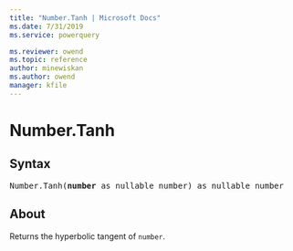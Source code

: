 ```yaml
---
title: "Number.Tanh | Microsoft Docs"
ms.date: 7/31/2019
ms.service: powerquery

ms.reviewer: owend
ms.topic: reference
author: minewiskan
ms.author: owend
manager: kfile
---
```

# Number.Tanh

## Syntax

<pre>
Number.Tanh(<b>number</b> as nullable number) as nullable number
</pre>
  
## About  
Returns the hyperbolic tangent of `number`.
